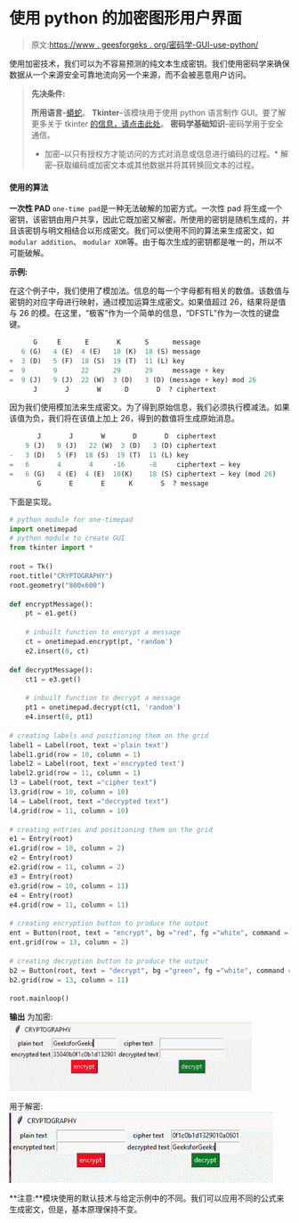 # 使用 python 的加密图形用户界面

> 原文:[https://www . geesforgeks . org/密码学-GUI-use-python/](https://www.geeksforgeeks.org/cryptography-gui-using-python/)

使用加密技术，我们可以为不容易预测的纯文本生成密钥。我们使用密码学来确保数据从一个来源安全可靠地流向另一个来源，而不会被恶意用户访问。

> **先决条件:**
> 
> **所用语言**–[蟒蛇](https://www.geeksforgeeks.org/python-programming-language/)。
> **Tkinter**–该模块用于使用 python 语言制作 GUI。要了解更多关于 tkinter [的信息，请点击此处](https://www.geeksforgeeks.org/python-gui-tkinter/)。
> **密码学基础知识**–密码学用于安全通信。
> 
> *   加密–以只有授权方才能访问的方式对消息或信息进行编码的过程。*   解密–获取编码或加密文本或其他数据并将其转换回文本的过程。

#### 使用的算法

**一次性 PAD**
`one-time pad`是一种无法破解的加密方式。一次性 pad 将生成一个密钥，该密钥由用户共享，因此它既加密又解密。所使用的密钥是随机生成的，并且该密钥与明文相结合以形成密文。我们可以使用不同的算法来生成密文，如`modular addition`、 `modular XOR`等。由于每次生成的密钥都是唯一的，所以不可能破解。

**示例:**

在这个例子中，我们使用了模加法。信息的每一个字母都有相关的数值。该数值与密钥的对应字母进行映射，通过模加运算生成密文。如果值超过 26，结果将是值与 26 的模。在这里，“极客”作为一个简单的信息，“DFSTL”作为一次性的键盘键。

```py
      G     E      E       K      S      message
   6 (G)   4 (E)  4 (E)   10 (K)  18 (S) message
+  3 (D)   5 (F)  18 (S)  19 (T)  11 (L) key
=  9       9      22      29      29     message + key
=  9 (J)   9 (J)  22 (W)  3 (D)   3 (D) (message + key) mod 26
      J       J       W      D       D  ? ciphertext

```

因为我们使用模加法来生成密文。为了得到原始信息，我们必须执行模减法。如果该值为负，我们将在该值上加上 26，得到的数值将生成原始消息。

```py
       J       J       W       D       D  ciphertext
    9 (J)   9 (J)   22 (W)  3 (D)   3 (D) ciphertext
-   3 (D)   5 (F)  18 (S)  19 (T)  11 (L) key
=   6       4       4     -16      -8     ciphertext – key
=   6 (G)   4 (E)  4 (E)  10(K)    18 (S) ciphertext – key (mod 26)
       G       E       E      K       S  ? message

```

下面是实现。

```py
# python module for one-timepad
import onetimepad   
# python module to create GUI        
from tkinter import * 

root = Tk()
root.title("CRYPTOGRAPHY")
root.geometry("800x600")

def encryptMessage():                      
    pt = e1.get()

    # inbuilt function to encrypt a message
    ct = onetimepad.encrypt(pt, 'random')
    e2.insert(0, ct)

def decryptMessage():                     
    ct1 = e3.get()

    # inbuilt function to decrypt a message
    pt1 = onetimepad.decrypt(ct1, 'random')
    e4.insert(0, pt1)

# creating labels and positioning them on the grid
label1 = Label(root, text ='plain text')               
label1.grid(row = 10, column = 1)
label2 = Label(root, text ='encrypted text')
label2.grid(row = 11, column = 1)
l3 = Label(root, text ="cipher text")
l3.grid(row = 10, column = 10)
l4 = Label(root, text ="decrypted text")
l4.grid(row = 11, column = 10)

# creating entries and positioning them on the grid
e1 = Entry(root)
e1.grid(row = 10, column = 2)
e2 = Entry(root)
e2.grid(row = 11, column = 2)
e3 = Entry(root)
e3.grid(row = 10, column = 11)
e4 = Entry(root)
e4.grid(row = 11, column = 11)

# creating encryption button to produce the output
ent = Button(root, text = "encrypt", bg ="red", fg ="white", command = encryptMessage)
ent.grid(row = 13, column = 2)

# creating decryption button to produce the output
b2 = Button(root, text = "decrypt", bg ="green", fg ="white", command = decryptMessage)
b2.grid(row = 13, column = 11)

root.mainloop()
```

**输出**
为加密:
![python-encryption](img/0f3a1c250d9a31534793ca5a4b7722e6.png)

用于解密:
![python-decryption](img/0e0df414ec7ce759d14928171be43fbd.png)

**注意:**模块使用的默认技术与给定示例中的不同。我们可以应用不同的公式来生成密文，但是，基本原理保持不变。